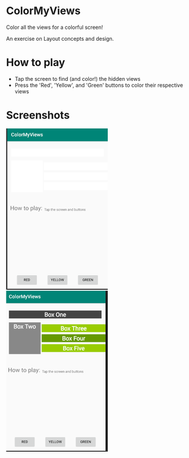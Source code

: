 # ColorMyViews

Color all the views for a colorful screen!

An exercise on Layout concepts and design.

# How to play

 - Tap the screen to find (and color!) the hidden views
 - Press the 'Red', 'Yellow', and 'Green' buttons to color their respective views

# Screenshots

![screen_1][1] ![screen_2][2]

[1]: ./README_assets/screen_1.png
[2]: ./README_assets/screen_2.png